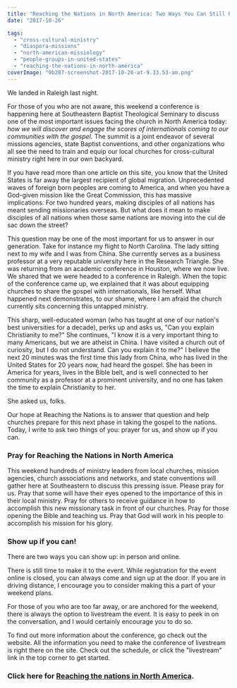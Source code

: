 ```yaml
---
title: "Reaching the Nations in North America: Two Ways You Can Still Participate"
date: "2017-10-26"

tags: 
  - "cross-cultural-ministry"
  - "diaspora-missions"
  - "north-american-missiology"
  - "people-groups-in-united-states"
  - "reaching-the-nations-in-north-america"
coverImage: "9b287-screenshot-2017-10-26-at-9.33.53-am.png"
---
```


We landed in Raleigh last night.

For those of you who are not aware, this weekend a conference is happening here at Southeastern Baptist Theological Seminary to discuss one of the most important issues facing the church in North America today: _how we will discover and engage the scores of internationals coming to our communities with the gospel._ The summit is a joint endeavor of several missions agencies, state Baptist conventions, and other organizations who all see the need to train and equip our local churches for cross-cultural ministry right here in our own backyard.

If you have read more than one article on this site, you know that the United States is far away the largest recipient of global migration. Unprecedented waves of foreign born peoples are coming to America, and when you have a God-given mission like the Great Commission, this has massive implications. For two hundred years, making disciples of all nations has meant sending missionaries overseas. But what does it mean to make disciples of all nations when those same nations are moving into the cul de sac down the street?

This question may be one of the most important for us to answer in our generation. Take for instance my flight to North Carolina. The lady sitting next to my wife and I was from China. She currently serves as a business professor at a very reputable university here in the Research Triangle. She was returning from an academic conference in Houston, where we now live. We shared that we were headed to a conference in Raleigh. When the topic of the conference came up, we explained that it was about equipping churches to share the gospel with internationals, like herself. What happened next demonstrates, to our shame, where I am afraid the church currently sits concerning this untapped ministry.

This sharp, well-educated woman (who has taught at one of our nation's best universities for a decade), perks up and asks us, "Can you explain Christianity to me?" She continues, "I know it is a very important thing to many Americans, but we are atheist in China. I have visited a church out of curiosity, but I do not understand. Can you explain it to me?" I believe the next 20 minutes was the first time this lady from China, who has lived in the United States for 20 years now, had heard the gospel. She has been in America for years, lives in the Bible belt, and is well connected to her community as a professor at a prominent university, and no one has taken the time to explain Christianity to her.

She asked us, folks.

Our hope at Reaching the Nations is to answer that question and help churches prepare for this next phase in taking the gospel to the nations. Today, I write to ask two things of you: prayer for us, and show up if you can.

### Pray for Reaching the Nations in North America

This weekend hundreds of ministry leaders from local churches, mission agencies, church associations and networks, and state conventions will gather here at Southeastern to discuss this pressing issue. Please pray for us. Pray that some will have their eyes opened to the importance of this in their local ministry. Pray for others to receive guidance in how to accomplish this new missionary task in front of our churches. Pray for those opening the Bible and teaching us. Pray that God will work in his people to accomplish his mission for his glory.

### Show up if you can!

There are two ways you can show up: in person and online.

There is still time to make it to the event. While registration for the event online is closed, you can always come and sign up at the door. If you are in driving distance, I encourage you to consider making this a part of your weekend plans.

For those of you who are too far away, or are anchored for the weekend, there is always the option to livestream the event. It is easy to peek in on the conversation, and I would certainly encourage you to do so.

To find out more information about the conference, go check out the website. All the information you need to make the conference of livestream is right there on the site. Check out the schedule, or click the "livestream" link in the top corner to get started.

### Click here for [Reaching the nations in North America](http://www.reachingthenations.net/).
